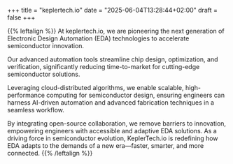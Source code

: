 +++
title = "keplertech.io"
date = "2025-06-04T13:28:44+02:00"
draft = false
+++

{{% leftalign %}}
At keplertech.io, we are pioneering the next generation of Electronic Design Automation (EDA) technologies to accelerate semiconductor innovation.  
  
Our advanced automation tools streamline chip design, optimization, and verification, significantly reducing time-to-market for cutting-edge semiconductor solutions.

Leveraging cloud-distributed algorithms, we enable scalable, high-performance computing for semiconductor design, ensuring engineers can harness AI-driven automation and advanced fabrication techniques in a seamless workflow.     
  
By integrating open-source collaboration, we remove barriers to innovation, empowering engineers with accessible and adaptive EDA solutions. As a driving force in semiconductor evolution, KeplerTech.io is redefining how EDA adapts to the demands of a new era—faster, smarter, and more connected.
{{% /leftalign %}}

